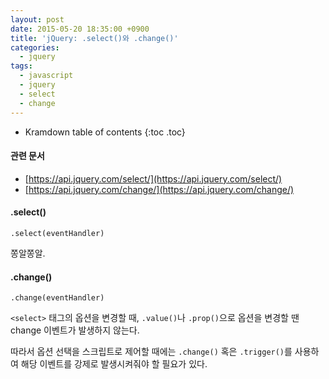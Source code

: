 ```yaml
---
layout: post
date: 2015-05-20 18:35:00 +0900
title: 'jQuery: .select()와 .change()'
categories:
  - jquery
tags:
  - javascript
  - jquery
  - select
  - change
---
```


* Kramdown table of contents
{:toc .toc}

#### 관련 문서

- [https://api.jquery.com/select/](https://api.jquery.com/select/)
- [https://api.jquery.com/change/](https://api.jquery.com/change/)

#### .select()

```
.select(eventHandler)
```

쫑알쫑알.

#### .change()

```
.change(eventHandler)
```

`<select>` 태그의 옵션을 변경할 때, `.value()`나 `.prop()`으로 옵션을 변경할 땐 change 이벤트가 발생하지 않는다.

따라서 옵션 선택을 스크립트로 제어할 때에는 `.change()` 혹은 `.trigger()`를 사용하여 해당 이벤트를 강제로 발생시켜줘야 할 필요가 있다.
